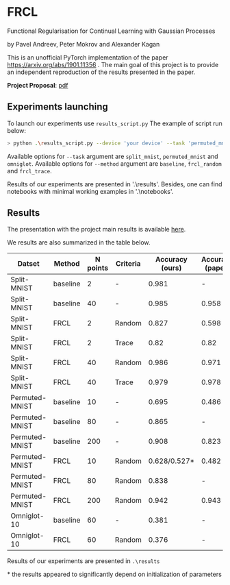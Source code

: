 # FRCL
Functional Regularisation for Continual Learning with Gaussian Processes

by Pavel Andreev, Peter Mokrov and Alexander Kagan

This is an unofficial PyTorch implementation of the paper https://arxiv.org/abs/1901.11356 . The main goal of this project is to provide an independent reproduction of the results presented in the paper.

**Project Proposal**: [pdf](https://drive.google.com/file/d/1AoGfMXKVplaxxKazk3kX9us1z8ZypY7t/view?usp=sharing)

## Experiments launching

To launch our experiments use `results_script.py`
The example of script run below:

```bash
> python .\results_script.py --device 'your device' --task 'permuted_mnist' --method 'baseline' --n_inducing 2
```
Available options for ```--task``` argument are ```split_mnist```, ```permuted_mnist``` and ```omniglot```. 
Available options for ```--method``` argument are ```baseline```, ```frcl_random``` and ```frcl_trace```. 

Results of our experiments are presented in '.\results'. 
Besides, one can find notebooks with minimal working examples in '.\notebooks'.

## Results

The presentation with the project main results is available [here](https://drive.google.com/file/d/1Bur5QPy8DoAhv8c-fbr7eFIA7Nlj-X17/view?usp=sharing).

We results are also summarized in the table below.

| Datset | Method | N points | Criteria  | Accuracy (ours)| Accuracy (paper)|
| ------------- | ------------- | ------------- | ------------- | ------------- |  ------------- | 
| Split-MNIST  | baseline  | 2 | -  | 0.981 | - |
| Split-MNIST  | baseline   | 40 | -  | 0.985 | 0.958 |
| Split-MNIST  | FRCL   | 2 | Random  | 0.827 | 0.598|
| Split-MNIST  | FRCL   | 2 | Trace  | 0.82 | 0.82 |
| Split-MNIST  | FRCL   | 40 | Random  | 0.986 | 0.971 |
| Split-MNIST  | FRCL   | 40 | Trace  | 0.979 | 0.978 |
| Permuted-MNIST  | baseline  | 10 | -  | 0.695 | 0.486|
| Permuted-MNIST | baseline   | 80 | -  | 0.865 | - |
| Permuted-MNIST | baseline   | 200 | -  | 0.908 | 0.823 |
| Permuted-MNIST  | FRCL  | 10 | Random  | 0.628/0.527* | 0.482|
| Permuted-MNIST  | FRCL  | 80 | Random  | 0.838 | - |
| Permuted-MNIST  | FRCL   | 200 | Random  | 0.942 | 0.943 | 
| Omniglot-10  | baseline  | 60 | -  | 0.381 | - | 
| Omniglot-10  | FRCL  | 60 | Random  | 0.376 | - |

Results of our experiments are presented in `.\results`

\* the results appeared to significantly depend on initialization of parameters